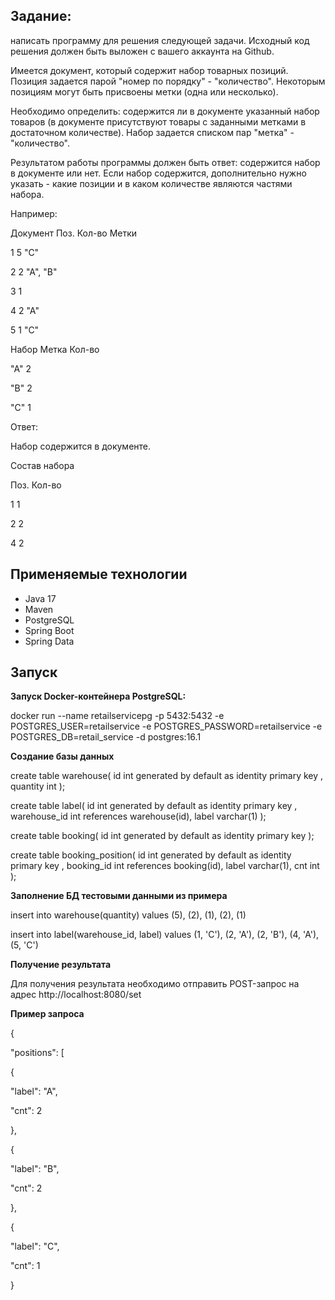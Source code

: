 ## Задание: 

написать программу для решения следующей задачи. Исходный код решения должен быть выложен с 
вашего аккаунта на Github.

Имеется документ, который содержит набор товарных позиций. Позиция задается парой "номер по порядку" - "количество". 
Некоторым позициям могут быть присвоены метки (одна или несколько).

Необходимо определить: содержится ли в документе указанный набор товаров (в документе присутствуют товары с 
заданными метками в достаточном количестве). Набор задается списком пар "метка" - "количество".

Результатом работы программы должен быть ответ: содержится набор в документе или нет. 
Если набор содержится, дополнительно нужно указать - какие позиции и в каком количестве являются частями набора.

Например:

Документ
Поз.       Кол-во Метки


1             5             "C"


2             2             "A", "B"


3             1


4             2             "A"


5             1             "C"

Набор
Метка  Кол-во


"A"         2


"B"         2


"C"         1

Ответ:


Набор содержится в документе.


Состав набора


Поз.       Кол-во


1             1


2             2


4             2 


## Применяемые технологии
- Java 17
- Maven
- PostgreSQL
- Spring Boot
- Spring Data

## Запуск

**Запуск Docker-контейнера PostgreSQL:**


docker run --name retailservicepg -p 5432:5432 -e POSTGRES_USER=retailservice -e POSTGRES_PASSWORD=retailservice -e POSTGRES_DB=retail_service -d postgres:16.1


**Создание базы данных**


create table warehouse(
    id int generated by default as identity primary key ,
    quantity int
);


create table label(
    id int generated by default as identity primary key ,
    warehouse_id int references warehouse(id),
    label varchar(1)
);


create table booking(
    id int generated by default as identity primary key
);


create table booking_position(
    id int generated by default as identity primary key ,
    booking_id int references booking(id),
    label varchar(1),
    cnt int 
);

**Заполнение БД тестовыми данными из примера**


insert into warehouse(quantity)
values (5), (2), (1), (2), (1)


insert into label(warehouse_id, label)
values (1, 'C'), (2, 'A'), (2, 'B'), (4, 'A'), (5, 'C')


**Получение результата**


Для получения результата необходимо отправить POST-запрос на адрес http://localhost:8080/set

**Пример запроса**

{

"positions": [

{

"label": "A",

"cnt": 2

},

{

"label": "B",

"cnt": 2

},

{

"label": "C",

"cnt": 1

}